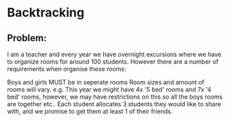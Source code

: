 # Backtracking

## Problem:


I am a teacher and every year we have overnight excursions where we have to organize rooms for around 100 students.
However there are a number of requirements when organise these rooms:

Boys and girls MUST be in seperate rooms
Room sizes and amount of rooms will vary. e.g. 
This year we might have 4x '5 bed' rooms and 7x '4 bed' rooms, however, 
we may have restrictions on this so all the boys rooms are together etc..
Each student allocates 3 students they would like to share with,
and we promise to get them at least 1 of their friends.
